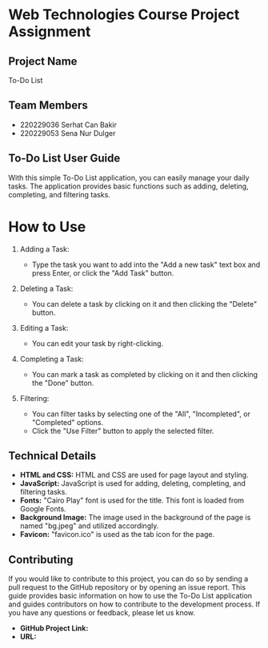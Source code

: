 # Web Technologies Course Project Assignment

## Project Name
To-Do List

## Team Members
- 220229036 Serhat Can Bakir
- 220229053 Sena Nur Dulger


## To-Do List User Guide
With this simple To-Do List application, you can easily manage your daily tasks. The application provides basic functions such as adding, deleting, completing, and filtering tasks.

# How to Use

1. Adding a Task:
    - Type the task you want to add into the "Add a new task" text box and press Enter, or click the "Add Task" button.

2. Deleting a Task:
    - You can delete a task by clicking on it and then clicking the "Delete" button.

3. Editing a Task:
    - You can edit your task by right-clicking.

4. Completing a Task:
    - You can mark a task as completed by clicking on it and then clicking the "Done" button.

5. Filtering: 
    - You can filter tasks by selecting one of the "All", "Incompleted", or "Completed" options.
    -  Click the "Use Filter" button to apply the selected filter.

## Technical Details
- **HTML and CSS:** HTML and CSS are used for page layout and styling.
- **JavaScript:** JavaScript is used for adding, deleting, completing, and filtering tasks.
- **Fonts:** "Cairo Play" font is used for the title. This font is loaded from Google Fonts.
- **Background Image:** The image used in the background of the page is named "bg.jpeg" and utilized accordingly.
- **Favicon:** "favicon.ico" is used as the tab icon for the page.

## Contributing
If you would like to contribute to this project, you can do so by sending a pull request to the GitHub repository or by opening an issue report.
This guide provides basic information on how to use the To-Do List application and guides contributors on how to contribute to the development process. If you have any questions or feedback, please let us know.

- **GitHub Project Link:**
- **URL:**